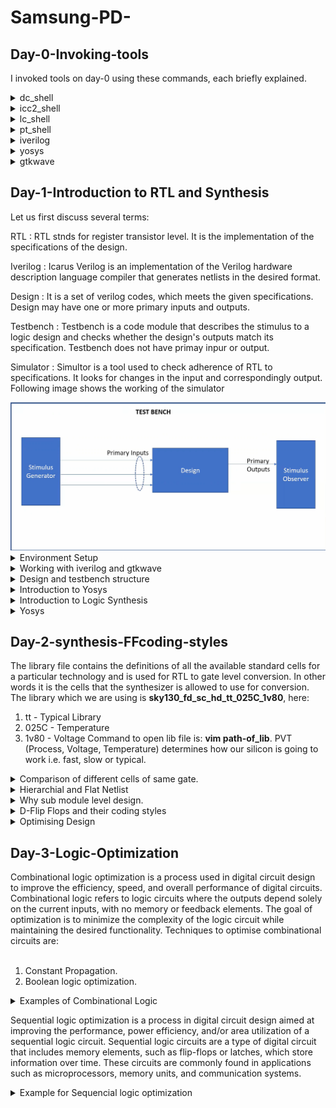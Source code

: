 # Samsung-PD-
## Day-0-Invoking-tools

I invoked tools on day-0 using these commands, each briefly explained.

	
 <details>
 <summary>dc_shell </summary>
Design Compiler is the command line interface of Synopsys synthesis tool and is invoked by either typing dc_shell in a UNIX shell. The dc_shell is the original format that is based on Synopsys's own language while dc_shell-t uses the standard Tcl language.
Below is the screenshot showing sucessful launch of dc_shell:

<img width="1085" alt="[icc2_shell" src="https://github.com/mynkv/Samsung-PD-/blob/3e1d8985e957a169015f340f7cc1de32cf8976d5/Samsung_PD_%23day0/dc_shell.png">
</details>

 <details>
 <summary>icc2_shell </summary>
IC Compiler II is a complete netlist-to-GDSII implementation system that includes early design exploration and prototyping, detailed design planning, block implementation, chip assembly and sign-off driven design closure. I invoked icc2_shell using the following command: icc2_shell
Below is the screenshot showing sucessful launch of icc2_shell:

<img width="1085" alt="[icc2_shell" src="https://github.com/mynkv/Samsung-PD-/blob/62d7ee871bd844bd10a8d7179474934facc356a3/Samsung_PD_%23day0/icc2_shell.png">
</details>

 <details>
 <summary>lc_shell </summary>
The Library Compiler tool from Synopsys captures ASIC libraries and translates them into Synopsys internal database format for physical synthesis or into VHDL format for simulation. I invoked lc_shell using the following command: lc_shell
Below is the screenshot showing sucessful launch of lc_shell:

<img width="1085" alt="[icc2_shell" src="https://github.com/mynkv/Samsung-PD-/blob/62d7ee871bd844bd10a8d7179474934facc356a3/Samsung_PD_%23day0/lc_shell.png">
</details>

 <details>
 <summary>pt_shell </summary>
Synopsys' PrimeTime static timing analysis tool provides a single, golden, trusted signoff solution for timing, signal integrity, power and variation-aware analysis. I invoked pt_shell using the following commands: pt_shell
Below is the screenshot showing sucessful launch of pt_shell:

<img width="1085" alt="[icc2_shell" src="https://github.com/mynkv/Samsung-PD-/blob/62d7ee871bd844bd10a8d7179474934facc356a3/Samsung_PD_%23day0/pt_shell.png">
</details>

 <details>
 <summary>iverilog</summary>
Icarus Verilog is an implementation of the Verilog hardware description language compiler that generates netlists in the desired format. I invoked iverilog using the following commands: iverilog
Below is the screenshot showing sucessful launch of iverilog:

<img width="1085" alt="[icc2_shell" src="https://github.com/mynkv/Samsung-PD-/blob/f2f500b02358a0ffd22f6ab4a733df28374119b0/iverilog.PNG">
</details>

 <details>
 <summary>yosys </summary>
Yosys is a framework for RTL synthesis and more. I invoked yosys using the following commands: yosys
Below is the screenshot showing sucessful launch of yosys:

<img width="1085" alt="[icc2_shell" src="https://github.com/mynkv/Samsung-PD-/blob/f2f500b02358a0ffd22f6ab4a733df28374119b0/yosys.PNG">
</details>

 <details>
 <summary>gtkwave </summary>

  
GTKWave is the best free wave viewer and is the recommended viewer by Icarus Verilog simulation tool. The GTKWave software is used as a simulation tool to verify the Verilog design code through a testbench. I invoked gtkwave using the following commands: gtkwave
Below is the screenshot showing sucessful launch of gtkwave:

<img width="1085" alt="[icc2_shell" src="https://github.com/mynkv/Samsung-PD-/blob/3dc72d18e69a8d032ac187e060f722427e034ef3/Samsung_PD_%23day0/gtkave.PNG">
</details>


## Day-1-Introduction to RTL and Synthesis

Let us first discuss several terms:

RTL : RTL stnds for register transistor level. It is the implementation of the specifications of the design.

Iverilog : Icarus Verilog is an implementation of the Verilog hardware description language compiler that generates netlists in the desired format.

Design : It is a set of verilog codes, which meets the given specifications. Design may have one or more primary inputs and outputs.

Testbench : Testbench is a code module that describes the stimulus to a logic design and checks whether the design's outputs match its specification. Testbench does not have primay inpur or output.

Simulator : Simultor is a tool used to check adherence of RTL to specifications. It looks for changes in the input and correspondingly output. Following image shows the working of the simulator

<img width="1085" alt="[icc2_shell" src="https://github.com/mynkv/Samsung-PD-/blob/6ede0c2a3604a48c1a2c22a82f43d898a15e064f/simulator.png">

 <details>
 <summary>Environment Setup</summary>

Environment Setup includes tool flow setup and file setup. For setting up the environment import the library files and verilog files into your directory from github. Command to do so is : **git clone link.git**. Below screenshot shows the cloning of directories from github, and the files inside the directories. Command to view files inside directories is : **ls**. <br>

<img width="1085" alt="[icc2_shell" src="https://github.com/mynkv/Samsung-PD-/blob/3e0dc7fffa135b027e14a3d91350622731803ce3/Cloning%20git.PNG">

In the image above we can see the files inside the directories "vsdflow" and "sky130RTLDesignANDSynthesisWorkshop".
</details>

 <details>
 <summary>Working with iverilog and gtkwave</summary>

Inside the folder verilog_files in the directory "sky130RTLDesignANDSynthesisWorkshop" we have all the verilog design files as well as testbenches. To lload these files into the iverilog, first change directory to verilog_files and to load files use command : **iverilog design.v tb_xyz.v**. Below image shows the all the files inside verilog_files, verilog_model.<br>
<img width="1085" alt="[icc2_shell" src="https://github.com/mynkv/Samsung-PD-/blob/3e0dc7fffa135b027e14a3d91350622731803ce3/files%20under%20diff%20directories.PNG">

After **iverilog design.v tb_xyz.v** command a.out executable file is created which is used to dump the output into the vcd file. Now execute a.out by command : **./a.out**, after this a vcd file is created. Open the vcd file in gtkwave by using the following command : gtkwave **name.vcd**. Below image shows the execution for good_mux design file and its testbench.<br>

<img width="1085" alt="[icc2_shell" src="https://github.com/mynkv/Samsung-PD-/blob/f41ffd6297d24485a22ffe519de2e79ea50f5915/verilog.PNG">

Gtkwave output for the good_mux vcd file is shown below.<br>

<img width="1085" alt="[icc2_shell" src="https://github.com/mynkv/Samsung-PD-/blob/f41ffd6297d24485a22ffe519de2e79ea50f5915/gtkwave.PNG">

</details>

 <details>
 <summary>Design and testbench structure</summary>

To view the design or testbench file use command : vim file_mane.v. Below figures shows the design files for good_mux and its testbench.<br>
<img width="1085" alt="[icc2_shell" src="https://github.com/mynkv/Samsung-PD-/blob/9b4f3b27cd43f1ee50d3190ece7e0a372cd85db5/mux_design.png">
<img width="1085" alt="[icc2_shell" src="https://github.com/mynkv/Samsung-PD-/blob/9b4f3b27cd43f1ee50d3190ece7e0a372cd85db5/tb_mux.png">

</details>

 <details>
 <summary>Introduction to Yosys</summary>

Yosys is the synthesizer used to convert the RTL into the netlist. Netlist is the representation of the design in the form of the cells from library. Below figure shows the flow for the yosys synthesizer.<br>
<img width="1085" alt="[icc2_shell" src="https://github.com/mynkv/Samsung-PD-/blob/2b0dee97319264489ff2f5620d28c60efd2e4964/yosys_Setup.PNG">

 To verify the synthesis same testbench is given along with the netlist to observe the funtionality of the design.<br>
<img width="1085" alt="[icc2_shell" src="https://github.com/mynkv/Samsung-PD-/blob/2b0dee97319264489ff2f5620d28c60efd2e4964/verifysynthesis.PNG">

</details>

<details>
 <summary>Introduction to Logic Synthesis</summary>

Synthesis is the  conversion of RTL to netlist using library file. Below figure shows the synthesis flow. 
<img width="500" alt="[icc2_shell" src="https://github.com/mynkv/Samsung-PD-/blob/22d9c52faace141b21dc7da24cc196928b6c52a3/Synthesisflow.PNG">

<img width="1000" alt="[icc2_shell" src="https://github.com/mynkv/Samsung-PD-/blob/6c884dc9a3a35e04a740aa1ad498671849b18a3a/synthesizer%20_illustration.PNG">
The . lib (library) file contains important information about the electrical behavior of the standard cells used in the IC design. It includes data such as cell timing models, power characteristics, voltage thresholds, and other parameters necessary for accurate timing analysis. 
In the library we have fast cells to meet the setup time constraing and slow cells to meet up the hold time constraint.

 
</details>

<details>
 <summary>Yosys</summary>
	
Steps in the yosys are as follows :
	
1. Yosys is the synthesizer we are using. Command to invoke yosys is : **yosys**.<br>
2. Inside yosys, first we need to read the library file. Command to read the library file is : **read_liberty -lib ../path_where_library_is**.<br>
3. Now read the verilog file by using the command : **read_verilog file_name.v**.<br>
4. After this we need to specify the module for synthesis by using command : **synth -top file_name**.<br>
5. Now we move on to generating the netlist. Command to generate the netlist is : **abc -liberty ../path**. Path we specifies is the library path for the library which we want to use. This also gives the report about the design such as number of i/p and o/p ext. Below image shows the report for the design good_mux.<br>
<img width="400" alt="[icc2_shell" src="https://github.com/mynkv/Samsung-PD-/blob/95aaab7969f9daedac9753f19158df9484d434e0/info_design.PNG"><br>
6. To see the graphical representation of the design, we give command : **show**. Below figure shows the graphical representation of good_mux.<br>
<img width="800" alt="[icc2_shell" src="https://github.com/mynkv/Samsung-PD-/blob/0916fd2212262c81d86e6af8d7ec4a9186f6b9d6/design_graphical.PNG">.<br>
7. To write the netlist we give command : **write_verilog filename_netlist.v**.<br>
8. Now to see the generated netlist we use command : **!vim filename_netlist.v**. Below figure shows the generated netlist for a latch.<br>
<img width="400" alt="[icc2_shell" src="https://github.com/mynkv/Samsung-PD-/blob/0916fd2212262c81d86e6af8d7ec4a9186f6b9d6/netlist.jpeg">.<br>


 
</details>

## Day-2-synthesis-FFcoding-styles

The library file contains the definitions of all the available standard cells for a particular technology and is used for RTL to gate level conversion. In other words it is the cells that the synthesizer is allowed to use for conversion. The library which we are using is **sky130_fd_sc_hd_tt_025C_1v80**, here: <br>
1. tt - Typical Library
2. 025C - Temperature
3. 1v80 - Voltage
Command to open lib file is: **vim path-of_lib**. PVT (Process, Voltage, Temperature) determines how our silicon is going to work i.e. fast, slow or typical.
 
<details>
 <summary>Comparison of different cells of same gate.</summary><br>
The provided image illustrates a comparison between 3 different configurations of 2-input AND gates. It's evident that when the gate's physical size is enlarged, its performance improves; however, this enhancement comes at the expense of increased production costs. Consequently, a comprehensive design library encompasses a spectrum of cell types, spanning from high-speed to slower variants. Invariably, there exists a delicate balance between the occupied area and the operational efficiency of these cells.<br><br>


<img width="1085" alt="[icc2_shell" src="https://github.com/mynkv/Samsung-PD-/blob/a8d3ae0ddc0f504590c562c1a09af0d4b3f336cf/Samsung_PD_%23day0/1_cell_comparison.png"><br><br>
To check the functionality of a cell we can loof for its verilog code by command: **:sp ../my_lib/verilog_model/cell_name.behavioral.v**
</details>

<details>
 <summary>Hierarchial and Flat Netlist</summary><br>
**Hirarchial Netlist** <br>
A hierarchical level netlist refers to a structured representation of a digital circuit's connectivity and components, organized in a hierarchical manner. In this approach, the circuit is broken down into smaller functional blocks, which are then represented as modules or subcircuits. Each module encapsulates its internal logic and connectivity, which is connected to other modules through defined input and output ports.<br>
In a hierarchical level netlist, each module has its own associated netlist, which details the interconnections of its internal components. The top-level netlist connects the various modules and their respective input and output ports. <br>
Let us consider a design with 2 modules, deatils of those two modules is as shown in fig below.<br><br>
<img width="1085" alt="[icc2_shell" src="https://github.com/mynkv/Samsung-PD-/blob/268e117f68eff72b7fc2649fcad4b7e756aada1d/2_multipleodules.png">

Regarding the design comprised of two modules, the images below depict both its visual representation in graphical form and its netlist structured in a hierarchical manner.<br><br>														
	<img width="1085" alt="[icc2_shell" src="https://github.com/mynkv/Samsung-PD-/blob/268e117f68eff72b7fc2649fcad4b7e756aada1d/Samsung_PD_%23day0/3_gui_multiple_module.PNG">					<img width="600" alt="[icc2_shell" src="https://github.com/mynkv/Samsung-PD-/blob/268e117f68eff72b7fc2649fcad4b7e756aada1d/Samsung_PD_%23day0/3_netlist_hier.PNG"><br><br>

 
**Flatten Netlist**<br>
A flattened netlist refers to a representation of a digital circuit where all hierarchical levels have been removed, and the entire design is presented as a single, monolithic netlist. In contrast to a hierarchical netlist, which maintains the modular structure of a design, a flattened netlist combines all modules and subcircuits into a single interconnected network of gates, flip-flops, and other components.
For the above design of two modules, the images below depict both its visual representation in graphical form and its netlist structured in a flattened manner..<br><br>

<img width="1085" alt="[icc2_shell" src="https://github.com/mynkv/Samsung-PD-/blob/268e117f68eff72b7fc2649fcad4b7e756aada1d/Samsung_PD_%23day0/3_gui_flat.PNG">					               <img width="600" alt="[icc2_shell" src="https://github.com/mynkv/Samsung-PD-/blob/268e117f68eff72b7fc2649fcad4b7e756aada1d/Samsung_PD_%23day0/3_netlist_flat1.PNG">
<img width="600" alt="[icc2_shell" src="https://github.com/mynkv/Samsung-PD-/blob/268e117f68eff72b7fc2649fcad4b7e756aada1d/Samsung_PD_%23day0/3_netlist_flat2.PNG"><br><br>


</details>

<details>
 <summary>Why sub module level design.</summary><br>

Hierarchical netlists are preferred over flattened netlists due to several advantages they offer in managing the complexity of modern digital circuit designs:<br><br>

1. Modularity and Abstraction: Hierarchical netlists allow the design to be organized into separate functional modules. Each module encapsulates a specific functionality, leading to a clearer understanding of the overall system. This modularity enables abstraction, where engineers can work on individual modules without being overwhelmed by the entire design.<br><br>

2. Ease of Design and Collaboration: Hierarchical netlists promote efficient teamwork. Engineers can work concurrently on different modules without conflicting with each other's work. This separation also enables the reuse of well-tested modules in various projects, saving time and effort.<br><br>

3. Simpler Debugging and Verification: When a problem arises, hierarchical netlists allow engineers to isolate and debug issues within specific modules. This targeted approach simplifies the debugging process, as opposed to searching through a single flattened netlist for errors.<br><br>

4. Performance Optimization: Synthesis tools can more effectively optimize hierarchical netlists, as they have a clearer understanding of module boundaries. This can result in improved performance, area utilization, and power efficiency.<br><br>

5. Simulation Efficiency: Hierarchical netlists allow for efficient simulation by focusing simulations on specific modules instead of the entire design. This speeds up verification and reduces simulation complexity.<br><br>

6. Maintainability and Scalability: As designs evolve and scale, maintaining a hierarchical structure remains manageable. Adding new modules or modifying existing ones is easier, and the overall design remains comprehensible.<br><br>

To see the netlist or the gui of a submodule in the design, command for synthesis is: **synth -top module_name**. Below image shows the graphical illustration of the sub module1. <br>

<img width="1085" alt="[icc2_shell" src="https://github.com/mynkv/Samsung-PD-/blob/887a9469e03cc4cd92f3b6cf902c2179de9a498e/Samsung_PD_%23day0/3_sub_module.PNG"><br><br>


</details>

<details>
 <summary>D-Flip Flops and their coding styles</summary><br>

A flip-flop is a fundamental digital electronic circuit component used to store binary information. It serves as a basic building block for memory elements and sequential logic circuits in digital systems. Flip-flops are designed to retain their state until a specific signal triggers a change, making them crucial for storing data and creating time-dependent operations in digital circuits.<br>
Glitches can emerge due to the presence of combinational circuits within a design. To mitigate the propagation of these glitches into subsequent combinational circuits, a strategic approach involves introducing flip-flops between the initial combinational circuit and its output. Various coding styles for the flops are discussed below.<br><br>

command to specify library in case of D-FF: **dfflibmap -liberty library_path**.<br><br>
<details>
 <summary>Asynchronous Set</summary><br>

An asynchronous set in a flip-flop allows you to directly set the output of the flip-flop to a specific state regardless of the clock signal. When the asynchronous set input is activated, typically by asserting a specific signal (e.g., pulling it high), the flip-flop's output will immediately transition to the set state, regardless of the clock cycle. This feature can be useful in certain scenarios where you need to ensure a particular starting state for the flip-flop, regardless of the clock timing.<br><br>

Coding of DFF with Asynchronous Set:<br>
<img width="1085" alt="[icc2_shell" src="https://github.com/mynkv/Samsung-PD-/blob/887a9469e03cc4cd92f3b6cf902c2179de9a498e/Samsung_PD_%23day0/4_asyn_set.PNG"><br>

Graphical representation of DFF with Asynchronous set:<br>
<img width="1085" alt="[icc2_shell" src="https://github.com/mynkv/Samsung-PD-/blob/887a9469e03cc4cd92f3b6cf902c2179de9a498e/Samsung_PD_%23day0/6-gui_asyn_set.PNG"><br>

GTKWAve output of DFF with Asynchronous Set:
<img width="1085" alt="[icc2_shell" src="https://github.com/mynkv/Samsung-PD-/blob/887a9469e03cc4cd92f3b6cf902c2179de9a498e/Samsung_PD_%23day0/5_gtk_asyn.PNG"><br>

	
</details>

<details>
 <summary>Synchronous reset</summary><br>

Synchronous reset enables controlled and synchronized resetting of the circuit's state based on the clock signal. Unlike asynchronous reset, where the reset signal can affect the circuit output at any time, synchronous reset ensures that the reset operation occurs only at a specific clock edge. In synchronous reset, a dedicated reset signal is provided to the flip-flop or sequential circuit. However, this reset signal is synchronized with the clock signal. The circuit's state is only changed to the reset state when the clock signal transitions (either rising edge or falling edge), ensuring that the reset operation happens predictably within the clock cycle.<br><br>

Coding of DFF with Synchronous reset:<br>
<img width="1085" alt="[icc2_shell" src="https://github.com/mynkv/Samsung-PD-/blob/887a9469e03cc4cd92f3b6cf902c2179de9a498e/Samsung_PD_%23day0/4_dff_sync.PNG"><br>

Graphical representation of DFF with Synchronous reset:<br>
<img width="1085" alt="[icc2_shell" src="https://github.com/mynkv/Samsung-PD-/blob/887a9469e03cc4cd92f3b6cf902c2179de9a498e/Samsung_PD_%23day0/6_gui_sync.PNG"><br>

GTKWAve output of DFF with Synchronous reset:
<img width="1085" alt="[icc2_shell" src="https://github.com/mynkv/Samsung-PD-/blob/887a9469e03cc4cd92f3b6cf902c2179de9a498e/Samsung_PD_%23day0/5_gtk_syn.PNG"><br>

	
</details>

<details>
 <summary>Asynchronous reset and Synchronous reset</summary><br>

Asynchronous reset and Synchronous reset flip flop combines the functionality of the both. <br><br>

Coding of DFF with Asynchronous reset and Synchronous reset:<br>
<img width="1085" alt="[icc2_shell" src="https://github.com/mynkv/Samsung-PD-/blob/887a9469e03cc4cd92f3b6cf902c2179de9a498e/Samsung_PD_%23day0/4_dff_asyn_syn.PNG"><br>

Graphical representation of DFF with Asynchronous reset and Synchronous reset:<br>
<img width="1085" alt="[icc2_shell" src="https://github.com/mynkv/Samsung-PD-/blob/887a9469e03cc4cd92f3b6cf902c2179de9a498e/Samsung_PD_%23day0/6_gui_syn_asyn.PNG"><br>

GTKWAve output of DFF with Asynchronous reset and Synchronous reset:
<img width="1085" alt="[icc2_shell" src="https://github.com/mynkv/Samsung-PD-/blob/887a9469e03cc4cd92f3b6cf902c2179de9a498e/Samsung_PD_%23day0/5_gtk_syn_asyn.PNG"><br>

	
</details>


</details>

<details>
 <summary>Optimising Design</summary><br>

1. Multiplication by 2: Shift the binary number 1 bit left, and pu "0" at the LSB.<br>
   Below image shows thegraphical representation of multiplier by 2:<br>
   <img width="600" alt="[icc2_shell" src="https://github.com/mynkv/Samsung-PD-/blob/0f1af4e8178810f113fef96c397925b1e0c2a421/Screenshot_2023-08-23_11-06-53.png"><br>
   Netlist for multiplier by 2: <br>
    <img width="600" alt="[icc2_shell" src="https://github.com/mynkv/Samsung-PD-/blob/0f1af4e8178810f113fef96c397925b1e0c2a421/milt_2_net.png"><br>
3. Multiplication by 4: Shift the binary number 2 bit left, and pu "0" at the LSB and 'LSB + 1'.

<details>
 <summary>Special Case</summary><br>
 Let us consider a 3 bit number a = {a[2], a[1], a[0]}.<br>
 Suppose we need to find 9a. <br>
 so, 9a = 8a + a ;<br>
 9a = {a[2], a[1], a[0], a[2], a[1], a[0]}<br>

 Below image shows thegraphical representation of multiplier by 9:<br>
   <img width="600" alt="[icc2_shell" src="https://github.com/mynkv/Samsung-PD-/blob/0f1af4e8178810f113fef96c397925b1e0c2a421/gui_mult_8.png"><br>
   Netlist for multiplier by 9: <br>
    <img width="600" alt="[icc2_shell" src="https://github.com/mynkv/Samsung-PD-/blob/0f1af4e8178810f113fef96c397925b1e0c2a421/mult_8_net.png"><br>

 So for this kind of assignment there is no cell generated. Hence the need of multiplier is eliminated.<br>


	
</details>
	
</details>


## Day-3-Logic-Optimization

Combinational logic optimization is a process used in digital circuit design to improve the efficiency, speed, and overall performance of digital circuits. Combinational logic refers to logic circuits where the outputs depend solely on the current inputs, with no memory or feedback elements. The goal of optimization is to minimize the complexity of the logic circuit while maintaining the desired functionality. Techniques to optimise combinational circuits are: <br><br>
1. Constant Propagation.
2. Boolean logic optimization.

<details>
<summary>Examples of Combinational Logic</summary>
	
<details>
<summary>Example for constant propagation</summary><br>
	
 Let us consider an exression: Y = (A.B + C)<br>
	In the original expression one AND gate and one NOR gate is used.<br>
 If A is grounded in the above expression then: Y = C'<br>
 	Now only one NOT gate is used.<br>
So, both area and speed of operation is improved.<br>
 	
</details>

<details>
<summary> Example for Boolean logic optimization </summary> <br>
	
 Let us consider an exression: Y = a ? (b ? c:(c ? a:0)):(!c) <br>
	Y = a'c' + a.(b'ac + bc) <br>
 	  = a'c' + ab'c + abc <br>
	  = a'c' + ac <br>
   	  = a ex_nor b
 	
</details>

<details>
<summary> Examples in yosys </summary> <br>

 <details>
<summary> Example 1 </summary> <br>
Consider the verilog model as shown in fig below: <br>
<img width="600" alt="[icc2_shell" src="https://github.com/mynkv/Samsung-PD-/blob/41c7129ae2201155a42693cb74310202ad028e34/1_optcheck_verilog.png"><br>	<br>
Here :<br>	 
	 y = a ? b:0  <br>
	   = a.b + a.0 <br>
	   = a.b <br><br>
Graphical reperesentation of above example:<br><br>
<img width="600" alt="[icc2_shell" src="https://github.com/mynkv/Samsung-PD-/blob/41c7129ae2201155a42693cb74310202ad028e34/1_optcheck_gui.png"><br>	
Netlist of above example:<br><br>
<img width="300" alt="[icc2_shell" src="https://github.com/mynkv/Samsung-PD-/blob/41c7129ae2201155a42693cb74310202ad028e34/1_optcheck_net.png"><br>	
</details>

<details>
<summary> Example 2 </summary> <br>
Consider the verilog model as shown in fig below: <br>
<img width="600" alt="[icc2_shell" src="https://github.com/mynkv/Samsung-PD-/blob/41c7129ae2201155a42693cb74310202ad028e34/2_optcheck_verilog.png"><br>	<br>
Here :<br>	 
	y = a ? 1:b  <br>
	   = a + a'.b <br>
	   = a + b <br><br>
Graphical reperesentation of above example:<br><br>
<img width="600" alt="[icc2_shell" src="https://github.com/mynkv/Samsung-PD-/blob/41c7129ae2201155a42693cb74310202ad028e34/2_optcheck_gui.png"><br>	
Netlist of above example:<br><br>
<img width="300" alt="[icc2_shell" src="https://github.com/mynkv/Samsung-PD-/blob/41c7129ae2201155a42693cb74310202ad028e34/2_optcheck_net.png"><br>	
</details>

<details>
<summary> Example 3 </summary> <br>
Consider the verilog model as shown in fig below: <br>
<img width="600" alt="[icc2_shell" src="https://github.com/mynkv/Samsung-PD-/blob/41c7129ae2201155a42693cb74310202ad028e34/3_optcheck_verilog.png"><br>	<br>
Here :<br>	 
	y = a ? (c ? b:0):0  <br>
	   = a ( cb + c'.0) <br>
	   = abc <br><br>
Graphical reperesentation of above example:<br><br>
<img width="600" alt="[icc2_shell" src="https://github.com/mynkv/Samsung-PD-/blob/2b34bd0cc1c7ed9ed79b89bc028505ab0607466b/3_optcheck_gui.png"><br>	
Netlist of above example:<br><br>
<img width="300" alt="[icc2_shell" src="https://github.com/mynkv/Samsung-PD-/blob/2b34bd0cc1c7ed9ed79b89bc028505ab0607466b/3_optcheck_net.png"><br>	
</details>

<details>
<summary> Example 4 </summary> <br>
Consider the verilog model as shown in fig below: <br>
<img width="600" alt="[icc2_shell" src="https://github.com/mynkv/Samsung-PD-/blob/2b34bd0cc1c7ed9ed79b89bc028505ab0607466b/4__optcheck_verilog.png"><br>	<br>
Here :<br>	 
	y = a ? (c ? b:0):0  <br>
	   = a ( bac + b'c ) + a'c' <br>
	   = abc + ab'c + a'c' <br>
	   = a ex-nor b <br><br>
Graphical reperesentation of above example:<br><br>
<img width="600" alt="[icc2_shell" src="https://github.com/mynkv/Samsung-PD-/blob/2b34bd0cc1c7ed9ed79b89bc028505ab0607466b/4_optcheck_gui.png"><br>	
Netlist of above example:<br><br>
<img width="300" alt="[icc2_shell" src="https://github.com/mynkv/Samsung-PD-/blob/2b34bd0cc1c7ed9ed79b89bc028505ab0607466b/4_optcheck_net.png"><br>	
</details>

<details>
<summary> Example 5 </summary> <br>
Consider the verilog model with multiple modules as shown in fig below: <br>
<img width="600" alt="[icc2_shell" src="https://github.com/mynkv/Samsung-PD-/blob/c4e84c53077bffe1725de7dcff66086bccc9cb8c/5_multi_opt1.png"><br>	<br>
Graphical reperesentation of above example:<br><br>
<img width="600" alt="[icc2_shell" src="https://github.com/mynkv/Samsung-PD-/blob/c4e84c53077bffe1725de7dcff66086bccc9cb8c/5_multi_opt1_gui.png"><br>	
Netlist of above example:<br><br>
<img width="300" alt="[icc2_shell" src="https://github.com/mynkv/Samsung-PD-/blob/c4e84c53077bffe1725de7dcff66086bccc9cb8c/5_multi_opt1_net.png"><br>	
</details>

<details>
<summary> Example 6 </summary> <br>
Consider the verilog model with multiple modules as shown in fig below: <br>
<img width="600" alt="[icc2_shell" src="https://github.com/mynkv/Samsung-PD-/blob/c4e84c53077bffe1725de7dcff66086bccc9cb8c/6_multi_opt2.png"><br>	<br>
Graphical reperesentation of above example:<br><br>
<img width="600" alt="[icc2_shell" src="https://github.com/mynkv/Samsung-PD-/blob/c4e84c53077bffe1725de7dcff66086bccc9cb8c/5_multi_opt1_gui.png"><br>	
Netlist of above example:<br><br>
<img width="300" alt="[icc2_shell" src="https://github.com/mynkv/Samsung-PD-/blob/c4e84c53077bffe1725de7dcff66086bccc9cb8c/5_multi_opt1_net.png"><br>	
</details>

 	
</details>



</details>

Sequential logic optimization is a process in digital circuit design aimed at improving the performance, power efficiency, and/or area utilization of a sequential logic circuit. Sequential logic circuits are a type of digital circuit that includes memory elements, such as flip-flops or latches, which store information over time. These circuits are commonly found in applications such as microprocessors, memory units, and communication systems.


<details>
<summary>Example for Sequencial logic optimization </summary> <br>

 
<details>
<summary> Example 1 </summary> <br>
Consider the verilog model as shown in fig below: <br>
<img width="600" alt="[icc2_shell" src="https://github.com/mynkv/Samsung-PD-/blob/c4e84c53077bffe1725de7dcff66086bccc9cb8c/7_dff_c1_verilog.png"><br>	<br>
GtkWave simulation of above example:<br><br>
<img width="1200" alt="[icc2_shell" src="https://github.com/mynkv/Samsung-PD-/blob/c4e84c53077bffe1725de7dcff66086bccc9cb8c/7_dff_c1_gtk.png"><br>	
Graphical reperesentation of above example:<br><br>
<img width="800" alt="[icc2_shell" src="https://github.com/mynkv/Samsung-PD-/blob/c4e84c53077bffe1725de7dcff66086bccc9cb8c/7_dff_con1_gui.PNG"><br>	
</details>

<details>
<summary> Example 2 </summary> <br>

Consider the following verilog code: <br><br>
always@ (posedge clk, posedge rst)<br>
begin<br>
if(rst)<br>
q <= 1;<br>
else <br>
q <= 1;<br>
end<br><br>
GtkWave simulation of above example:<br><br>
<img width="1000" alt="[icc2_shell" src="https://github.com/mynkv/Samsung-PD-/blob/c4e84c53077bffe1725de7dcff66086bccc9cb8c/7_dff_con2_gtk.PNG"><br>
Stats for the given module are as shown:<br><br>
<img width="600" alt="[icc2_shell" src="https://github.com/mynkv/Samsung-PD-/blob/c4e84c53077bffe1725de7dcff66086bccc9cb8c/7_dff_con2_stat.PNG"><br>	
Graphical reperesentation of above example:<br><br>
<img width="800" alt="[icc2_shell" src="https://github.com/mynkv/Samsung-PD-/blob/c4e84c53077bffe1725de7dcff66086bccc9cb8c/7_dff_con2_gui.PNG"><br>	
</details>

<details>
<summary> Example 3 </summary> <br>
Consider the verilog model as shown in fig below: <br>
<img width="600" alt="[icc2_shell" src="https://github.com/mynkv/Samsung-PD-/blob/c4e84c53077bffe1725de7dcff66086bccc9cb8c/7_dff_con3_verilog.PNG"><br>	<br>
GtkWave simulation of above example:<br><br>
<img width="1200" alt="[icc2_shell" src="https://github.com/mynkv/Samsung-PD-/blob/c4e84c53077bffe1725de7dcff66086bccc9cb8c/7_dff_con3_gtk.PNG"><br>	
Graphical reperesentation of above example:<br><br>
<img width="600" alt="[icc2_shell" src="https://github.com/mynkv/Samsung-PD-/blob/c4e84c53077bffe1725de7dcff66086bccc9cb8c/7_dff_con3_gui.PNG"><br>	
</details>

<details>
<summary> Example 4 </summary> <br>

Consider the following verilog code as shown in fig below: <br><br>
<img width="400" alt="[icc2_shell" src="https://github.com/mynkv/Samsung-PD-/blob/c4e84c53077bffe1725de7dcff66086bccc9cb8c/7_dff_con4_verilog.PNG"><br>
GtkWave simulation of above example:<br><br>
<img width="1200" alt="[icc2_shell" src="https://github.com/mynkv/Samsung-PD-/blob/c4e84c53077bffe1725de7dcff66086bccc9cb8c/7_dff_con4_gtk.PNG"><br>
Stats for the given module are as shown:<br><br>
<img width="400" alt="[icc2_shell" src="https://github.com/mynkv/Samsung-PD-/blob/c4e84c53077bffe1725de7dcff66086bccc9cb8c/7_dff_con4_stat.PNG"><br>	
Graphical reperesentation of above example:<br><br>
<img width="400" alt="[icc2_shell" src="https://github.com/mynkv/Samsung-PD-/blob/c4e84c53077bffe1725de7dcff66086bccc9cb8c/7_dff_con4_gui.PNG"><br>	
</details>


</details>









